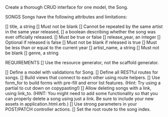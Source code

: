Create a thorough CRUD interface for one model, the Song.

SONGS
Songs have the following attributes and limitations:

[] title, a string
[] Must not be blank
[] Cannot be repeated by the same artist in the same year
released, 
[] a boolean describing whether the song was ever officially released.
[] Must be true or false
[] release_year, an integer
[] Optional if released is false
[] Must not be blank if released is true
[] Must be less than or equal to the current year
[] artist_name, a string
[] Must not be blank
[] genre, a string

REQUIREMENTS
[] Use the resource generator, not the scaffold generator.

[] Define a model with validations for Song.
[] Define all RESTful routes for songs.
[] Build views that connect to each other using route helpers.
[] Use form_for to build forms with pre-fill and error list features. (Hint: Try using a partial to cut down on copypasting!)
[] Allow deleting songs with a link, using link_to. (HINT: You might need to add some functionality so that you can properly delete a song using just a link. Be sure to include your new assets in application.html.erb.)
[] Use strong parameters in your POST/PATCH controller actions.
[] Set the root route to the song index.

